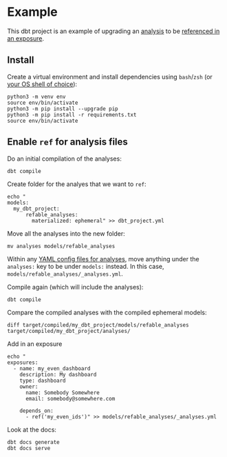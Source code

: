 # Example

This dbt project is an example of upgrading an [analysis](https://docs.getdbt.com/docs/build/analyses) to be [referenced in an exposure](https://docs.getdbt.com/reference/exposure-properties).

## Install
Create a virtual environment and install dependencies using `bash`/`zsh` (or [your OS shell of choice](docs/virtual-environment.md)):

```shell
python3 -m venv env
source env/bin/activate
python3 -m pip install --upgrade pip
python3 -m pip install -r requirements.txt
source env/bin/activate
```

## Enable `ref` for analysis files   

Do an initial compilation of the analyses:
```shell
dbt compile
```

Create folder for the analyes that we want to `ref`:

```shell
echo "
models:
  my_dbt_project:
      refable_analyses:
        materialized: ephemeral" >> dbt_project.yml
```

Move all the analyses into the new folder:

```shell
mv analyses models/refable_analyses
```

Within any [YAML config files for analyses](https://docs.getdbt.com/reference/analysis-properties), move anything under the `analyses:` key to be under `models:` instead. In this case, `models/refable_analyses/_analyses.yml`.

Compile again (which will include the analyses):
```shell
dbt compile
```

Compare the compiled analyses with the compiled ephemeral models:
```shell
diff target/compiled/my_dbt_project/models/refable_analyses target/compiled/my_dbt_project/analyses/
```

Add in an exposure
```shell
echo "
exposures:
  - name: my_even_dashboard
    description: My dashboard
    type: dashboard
    owner:
      name: Somebody Somewhere
      email: somebody@somewhere.com
    
    depends_on:
      - ref('my_even_ids')" >> models/refable_analyses/_analyses.yml
```

Look at the docs:
```shell
dbt docs generate
dbt docs serve
```
